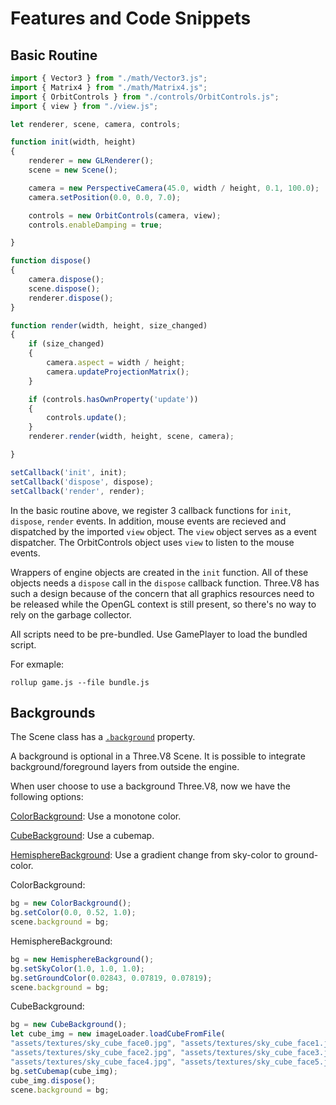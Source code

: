 # Features and Code Snippets

## Basic Routine

```js
import { Vector3 } from "./math/Vector3.js";
import { Matrix4 } from "./math/Matrix4.js";
import { OrbitControls } from "./controls/OrbitControls.js";
import { view } from "./view.js";

let renderer, scene, camera, controls;

function init(width, height)
{
    renderer = new GLRenderer();
    scene = new Scene();

    camera = new PerspectiveCamera(45.0, width / height, 0.1, 100.0);
    camera.setPosition(0.0, 0.0, 7.0);

    controls = new OrbitControls(camera, view);
    controls.enableDamping = true;

}

function dispose()
{    
    camera.dispose();
    scene.dispose();
    renderer.dispose();
}

function render(width, height, size_changed)
{
    if (size_changed) 
    {
        camera.aspect = width / height;
        camera.updateProjectionMatrix();
    }

    if (controls.hasOwnProperty('update'))
    {
        controls.update();
    }
    renderer.render(width, height, scene, camera);

}

setCallback('init', init);
setCallback('dispose', dispose);
setCallback('render', render);
```

In the basic routine above, we register 3 callback functions for `init`, `dispose`, `render` events. In addition, mouse events are recieved and dispatched by the imported `view` object. The `view` object serves as a event dispatcher. The OrbitControls object uses `view` to listen to the mouse events.

Wrappers of engine objects are created in the `init` function. All of these objects needs a `dispose` call in the `dispose` callback function. Three.V8 has such a design because of the concern that all graphics resources need to be released while the OpenGL context is still present, so there's no way to rely on the garbage collector.

All scripts need to be pre-bundled. Use GamePlayer to load the bundled script.

For exmaple:

```
rollup game.js --file bundle.js
```

## Backgrounds

The Scene class has a [`.background`](https://github.com/fynv/Three.V8/blob/main/docs/UserScriptAPIs.md#background-background) property.

A background is optional in a Three.V8 Scene. It is possible to integrate background/foreground layers from outside the engine. 

When user choose to use a background Three.V8, now we have the following options:

[ColorBackground](https://github.com/fynv/Three.V8/blob/main/docs/UserScriptAPIs.md#colorbackground): Use a monotone color.

[CubeBackground](https://github.com/fynv/Three.V8/blob/main/docs/UserScriptAPIs.md#cubebackground): Use a cubemap.

[HemisphereBackground](https://github.com/fynv/Three.V8/blob/main/docs/UserScriptAPIs.md#hemispherebackground): Use a gradient change from sky-color to ground-color.

ColorBackground:
```js
bg = new ColorBackground();
bg.setColor(0.0, 0.52, 1.0);
scene.background = bg;
```

HemisphereBackground:
```js
bg = new HemisphereBackground();   
bg.setSkyColor(1.0, 1.0, 1.0);
bg.setGroundColor(0.02843, 0.07819, 0.07819);
scene.background = bg;
```

CubeBackground:
```js
bg = new CubeBackground();
let cube_img = new imageLoader.loadCubeFromFile(
"assets/textures/sky_cube_face0.jpg", "assets/textures/sky_cube_face1.jpg",
"assets/textures/sky_cube_face2.jpg", "assets/textures/sky_cube_face3.jpg",
"assets/textures/sky_cube_face4.jpg", "assets/textures/sky_cube_face5.jpg");        
bg.setCubemap(cube_img);      
cube_img.dispose();
scene.background = bg;
```


